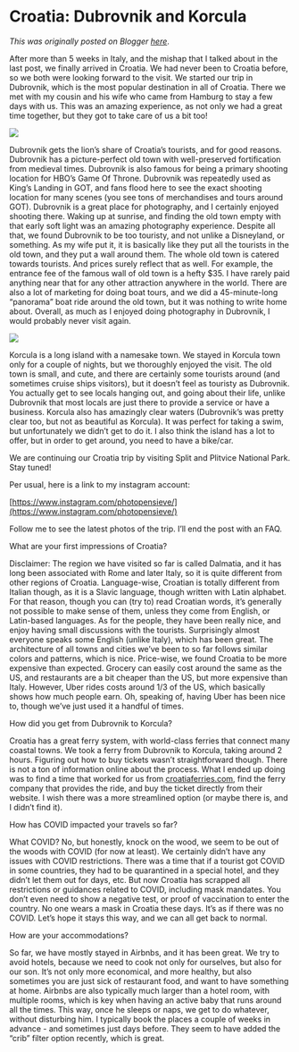 # Croatia: Dubrovnik and Korcula

*This was originally posted on Blogger [here](https://photopensieve.blogspot.com/2022/06/croatia-dubrovnik-and-korcula.html)*.

After more than 5 weeks in Italy, and the mishap that I talked about in the last post, we finally arrived in Croatia. We had never been to Croatia before, so we both were looking forward to the visit. We started our trip in Dubrovnik, which is the most popular destination in all of Croatia. There we met with my cousin and his wife who came from Hamburg to stay a few days with us. This was an amazing experience, as not only we had a great time together, but they got to take care of us a bit too!

![](https://lh5.googleusercontent.com/eh5hAfbh2efj7CQIHNL71E58Tp6Z4a_LsT6MAi-JhG5bibHGJRTD2F9E0KT0VdQrsBk)

Dubrovnik gets the lion’s share of Croatia’s tourists, and for good reasons. Dubrovnik has a picture-perfect old town with well-preserved fortification from medieval times. Dubrovnik is also famous for being a primary shooting location for HBO’s Game Of Throne. Dubrovnik was repeatedly used as King’s Landing in GOT, and fans flood here to see the exact shooting location for many scenes (you see tons of merchandises and tours around GOT). Dubrovnik is a great place for photography, and I certainly enjoyed shooting there. Waking up at sunrise, and finding the old town empty with that early soft light was an amazing photography experience. Despite all that, we found Dubrovnik to be too touristy, and not unlike a Disneyland, or something. As my wife put it, it is basically like they put all the tourists in the old town, and they put a wall around them. The whole old town is catered towards tourists. And prices surely reflect that as well. For example, the entrance fee of the famous wall of old town is a hefty \$35. I have rarely paid anything near that for any other attraction anywhere in the world. There are also a lot of marketing for doing boat tours, and we did a 45-minute-long “panorama” boat ride around the old town, but it was nothing to write home about. Overall, as much as I enjoyed doing photography in Dubrovnik, I would probably never visit again.

![](https://lh6.googleusercontent.com/NC0MPMISItyLOlTy4NhvrdqnTgFfvtfFQTsZVOWqseKvgI3p8xmIw8_N_v5ORSiERDQ)

Korcula is a long island with a namesake town. We stayed in Korcula town only for a couple of nights, but we thoroughly enjoyed the visit. The old town is small, and cute, and there are certainly some tourists around (and sometimes cruise ships visitors), but it doesn’t feel as touristy as Dubrovnik. You actually get to see locals hanging out, and going about their life, unlike Dubrovnik that most locals are just there to provide a service or have a business. Korcula also has amazingly clear waters (Dubrovnik’s was pretty clear too, but not as beautiful as Korcula). It was perfect for taking a swim, but unfortunately we didn’t get to do it. I also think the island has a lot to offer, but in order to get around, you need to have a bike/car.

We are continuing our Croatia trip by visiting Split and Plitvice National Park. Stay tuned!

Per usual, here is a link to my instagram account:

[https://www.instagram.com/photopensieve/](https://www.instagram.com/photopensieve/)

Follow me to see the latest photos of the trip. I’ll end the post with an FAQ.

What are your first impressions of Croatia?

Disclaimer: The region we have visited so far is called Dalmatia, and it has long been associated with Rome and later Italy, so it is quite different from other regions of Croatia. Language-wise, Croatian is totally different from Italian though, as it is a Slavic language, though written with Latin alphabet. For that reason, though you can (try to) read Croatian words, it’s generally not possible to make sense of them, unless they come from English, or Latin-based languages. As for the people, they have been really nice, and enjoy having small discussions with the tourists. Surprisingly almost everyone speaks some English (unlike Italy), which has been great. The architecture of all towns and cities we’ve been to so far follows similar colors and patterns, which is nice. Price-wise, we found Croatia to be more expensive than expected. Grocery can easily cost around the same as the US, and restaurants are a bit cheaper than the US, but more expensive than Italy. However, Uber rides costs around 1/3 of the US, which basically shows how much people earn. Oh, speaking of, having Uber has been nice to, though we’ve just used it a handful of times.

How did you get from Dubrovnik to Korcula?

Croatia has a great ferry system, with world-class ferries that connect many coastal towns. We took a ferry from Dubrovnik to Korcula, taking around 2 hours. Figuring out how to buy tickets wasn’t straightforward though. There is not a ton of information online about the process. What I ended up doing was to find a time that worked for us from [croatiaferries.com](https://www.croatiaferries.com/dubrovnik-korcula-ferry.htm), find the ferry company that provides the ride, and buy the ticket directly from their website. I wish there was a more streamlined option (or maybe there is, and I didn’t find it).

How has COVID impacted your travels so far?

What COVID? No, but honestly, knock on the wood, we seem to be out of the woods with COVID (for now at least). We certainly didn’t have any issues with COVID restrictions. There was a time that if a tourist got COVID in some countries, they had to be quarantined in a special hotel, and they didn’t let them out for days, etc. But now Croatia has scrapped all restrictions or guidances related to COVID, including mask mandates. You don’t even need to show a negative test, or proof of vaccination to enter the country. No one wears a mask in Croatia these days. It’s as if there was no COVID. Let’s hope it stays this way, and we can all get back to normal.

How are your accommodations?

So far, we have mostly stayed in Airbnbs, and it has been great. We try to avoid hotels, because we need to cook not only for ourselves, but also for our son. It’s not only more economical, and more healthy, but also sometimes you are just sick of restaurant food, and want to have something at home. Airbnbs are also typically much larger than a hotel room, with multiple rooms, which is key when having an active baby that runs around all the times. This way, once he sleeps or naps, we get to do whatever, without disturbing him. I typically book the places a couple of weeks in advance - and sometimes just days before. They seem to have added the “crib” filter option recently, which is great.